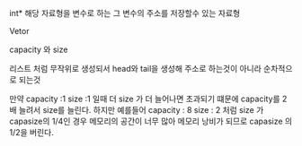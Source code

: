 int*
해당 자료형을 변수로 하는 그 변수의 주소를 저장할수 있는 자료형




Vetor

capacity 와 size

리스트 처럼 무작위로 생성되서 head와 tail을 생성해 주소로 하는것이 아니라 순차적으로 되는것 
 
만약 capacity :1
	size   :1
일때 더 size  가 더 늘어나면 초과되기 떄문에 capacity를 2배 늘려서 size를 늘린다.
하지만 예를들어
capacity : 8
size      : 2
처럼 size 가capasize의 1/4인 경우 메모리의 공간이 너무 많아 메모리 낭비가 되므로 capasize 의 1/2을 버린다.